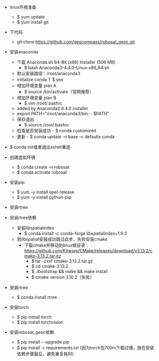 - linux环境准备
    - $ yum update
    - $ yum install git

- 下代码
  - git clone https://github.com/geocompass/robosat_geoc.git

- 安装anaconda
  - 下载 Anaconda.sh 64-Bit (x86) Installer (506 MB)
    - $ bash Anaconda3-4.4.0-Linux-x86_64.sh
  - 默认安装路径：/root/anaconda3
  - initialize conda？  $ yes
  - 增加环境变量 plan A 
    - $ source <path to conda>/bin/activate（官网推荐）
  - 增加环境变量 plan B
    - $ vim /root/.bashrc
  - added by Anaconda3 4.4.0 installer
  - export PATH="/root/anaconda3/bin:  - $PATH"
  - 保存退出
    - $ source /root/.bashrc
  - 检查是否安装成功   - $ conda customized
  - 更新   - $ conda update -n base -c defaults conda

- $ conda init或者退出xshell重连

- 创建虚拟环境
  - $ conda create -n robosat
  - $ conda activate robosat

- 安装pip
  - $ yum -y install epel-release
  - $ yum -y install python-pip

- 安装rtree

- 安装rtree依赖

  - 安装libspatialindex
    - $ conda install -c conda-forge libspatialindex=1.9.3
  - 若libspatial安装成功跳过此步，失败安装cmake
    - 下载cmake并移动到linux根目录：https://github.com/Kitware/CMake/releases/download/v3.13.2/cmake-3.13.2.tar.gz
      - $ tar -zxvf cmake-3.13.2.tar.gz
      - $ cd cmake-3.13.2
      - $ ./bootstrap && make && make install
      - $ cmake version 3.10.2（失败）

- 安装rtree
  - $ conda install rtree

- 安装torch
  - $ pip install torch
  - $ pip install torchvision

- 安装robosat_geoc依赖
  - $ pip install --upgrade pip
  - $ pip install -r requirements.txt (因为torch包700m下载过慢，放在安装依赖步骤最后，避免重复耗时)